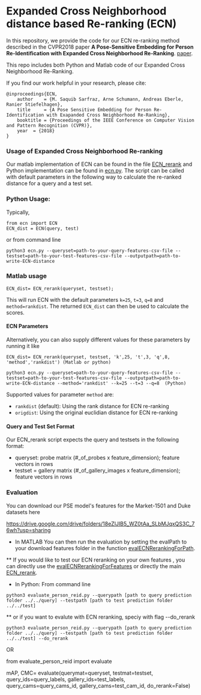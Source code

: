 # Expanded Cross Neighborhood distance based Re-ranking (ECN)

In this repository, we provide the code for our ECN re-ranking method described in the CVPR2018 paper **A Pose-Sensitive Embedding for Person Re-Identification with Expanded Cross Neighborhood Re-Ranking**. [paper](http://openaccess.thecvf.com/content_cvpr_2018/papers/Sarfraz_A_Pose-Sensitive_Embedding_CVPR_2018_paper.pdf).

This repo includes both Python and Matlab code of our Expanded Cross Neighborhood Re-Ranking. 

If you find our work helpful in your research, please cite:

``` 
@inproceedings{ECN,
    author    = {M. Saquib Sarfraz, Arne Schumann, Andreas Eberle, Ranier Stiefelhagen}, 
    title     = {A Pose Sensitive Embedding for Person Re-Identification with Exapanded Cross Neighborhood Re-Ranking}, 
    booktitle = {Proceedings of the IEEE Conference on Computer Vision and Pattern Recognition (CVPR)},
    year  = {2018}
}
``` 

### Usage of Expanded Cross Neighborhood Re-ranking

Our matlab implementation of ECN can be found in the file [ECN_rerank](https://github.com/pse-ecn/expanded-cross-neighborhood/blob/master/ECN_rerank.m) and Python implementation can be found in [ecn.py](https://github.com/pse-ecn/expanded-cross-neighborhood/blob/master/ecn.py). 
The script can be called with default parameters in the following way to calculate the re-ranked distance for a query and a test set.

### Python Usage:
Typically,
```
from ecn import ECN
ECN_dist = ECN(query, test)
```
or from command line
```
python3 ecn.py --queryset=path-to-your-query-features-csv-file --testset=path-to-your-test-features-csv-file --outputpath=path-to-write-ECN-distance
```

### Matlab usage
```
ECN_dist= ECN_rerank(queryset, testset);
```

This will run ECN with the default parameters `k=25`, `t=3`, `q=8` and `method=rankdist`. The returned `ECN_dist` can then be used to calculate the scores.

#### ECN Parameters
Alternatively, you can also supply different values for these parameters by running it like

```
ECN_dist= ECN_rerank(queryset, testset, 'k',25, 't',3, 'q',8, 'method','rankdist') (Matlab or python)

python3 ecn.py --queryset=path-to-your-query-features-csv-file --testset=path-to-your-test-features-csv-file --outputpath=path-to-write-ECN-distance --method='rankdist' --k=25 --t=3 --q=8  (Python)
```

Supported values for parameter `method` are:
* `rankdist` (default): Using the rank distance for ECN re-ranking
* `origdist`: Using the original euclidian distance for ECN re-ranking


#### Query and Test Set Format

Our ECN_rerank script expects the query and testsets in the following format:

* queryset: probe matrix (#_of_probes x feature_dimension);  feature vectors in rows
* testset = gallery matrix (#_of_gallery_images x feature_dimension); feature vectors in rows

### Evaluation

You can download our PSE model's features for the Market-1501 and Duke datasets here

https://drive.google.com/drive/folders/18eZlJIB5_WZ0tAa_SLbMJqxQS3C_76wh?usp=sharing

* In MATLAB 
You can then run the evaluation by setting the evalPath to your download features folder in the function [evalECNRerankingForPath](https://github.com/pse-ecn/expanded-cross-neighborhood/blob/master/evalECNRerankingForPath.m).

** If you would like to test our ECN reranking on your own features , you can directly use the [evalECNRerankingForFeatures](https://github.com/pse-ecn/expanded-cross-neighborhood/blob/master/evalECNRerankingForFeatures.m) or directly the main [ECN_rerank](https://github.com/pse-ecn/expanded-cross-neighborhood/blob/master/ECN_rerank.m). 

* In Python:
From command  line
```
python3 evaluate_person_reid.py --querypath [path to query prediction folder ../../query] --testpath [path to test prediction folder ../../test] 

```

** or if you want to evalute with ECN reranking,  speciy with flag --do_rerank

```
python3 evaluate_person_reid.py --querypath [path to query prediction folder ../../query] --testpath [path to test prediction folder ../../test] --do_rerank

```

OR

from evaluate_person_reid import evaluate

mAP, CMC= evaluate(querymat=queryset, testmat=testset, query_ids=query_labels, gallery_ids=test_labels,
            query_cams=query_cams_id, gallery_cams=test_cam_id, do_rerank=False)

            



